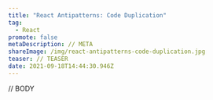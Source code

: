 ```yaml
---
title: "React Antipatterns: Code Duplication"
tag:
  - React
promote: false
metaDescription: // META
shareImage: /img/react-antipatterns-code-duplication.jpg
teaser: // TEASER
date: 2021-09-18T14:44:30.946Z
---
```

// BODY